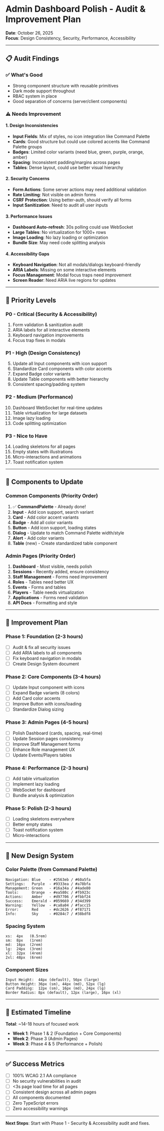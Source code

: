 # Admin Dashboard Polish - Audit & Improvement Plan

**Date**: October 26, 2025  
**Focus**: Design Consistency, Security, Performance, Accessibility

---

## 📋 **Audit Findings**

### **✅ What's Good**
- Strong component structure with reusable primitives
- Dark mode support throughout
- RBAC system in place
- Good separation of concerns (server/client components)

### **⚠️ Needs Improvement**

#### **1. Design Inconsistencies**
- **Input Fields**: Mix of styles, no icon integration like Command Palette
- **Cards**: Good structure but could use colored accents like Command Palette groups
- **Badges**: Limited color variants (need blue, green, purple, orange, amber)
- **Spacing**: Inconsistent padding/margins across pages
- **Tables**: Dense layout, could use better visual hierarchy

#### **2. Security Concerns**
- **Form Actions**: Some server actions may need additional validation
- **Rate Limiting**: Not visible on admin forms
- **CSRF Protection**: Using better-auth, should verify all forms
- **Input Sanitization**: Need to audit all user inputs

#### **3. Performance Issues**
- **Dashboard Auto-refresh**: 30s polling could use WebSocket
- **Large Tables**: No virtualization for 1000+ rows
- **Image Loading**: No lazy loading or optimization
- **Bundle Size**: May need code splitting analysis

#### **4. Accessibility Gaps**
- **Keyboard Navigation**: Not all modals/dialogs keyboard-friendly
- **ARIA Labels**: Missing on some interactive elements
- **Focus Management**: Modal focus traps need improvement
- **Screen Reader**: Need ARIA live regions for updates

---

## 🎯 **Priority Levels**

### **P0 - Critical (Security & Accessibility)**
1. Form validation & sanitization audit
2. ARIA labels for all interactive elements
3. Keyboard navigation improvements
4. Focus trap fixes in modals

### **P1 - High (Design Consistency)**
5. Update all Input components with icon support
6. Standardize Card components with color accents
7. Expand Badge color variants
8. Update Table components with better hierarchy
9. Consistent spacing/padding system

### **P2 - Medium (Performance)**
10. Dashboard WebSocket for real-time updates
11. Table virtualization for large datasets
12. Image lazy loading
13. Code splitting optimization

### **P3 - Nice to Have**
14. Loading skeletons for all pages
15. Empty states with illustrations
16. Micro-interactions and animations
17. Toast notification system

---

## 📁 **Components to Update**

### **Common Components (Priority Order)**
1. ✅ **CommandPalette** - Already done!
2. **Input** - Add icon support, search variant
3. **Card** - Add color accent variants
4. **Badge** - Add all color variants
5. **Button** - Add icon support, loading states
6. **Dialog** - Update to match Command Palette width/style
7. **Alert** - Add color variants
8. **Table** (new) - Create standardized table component

### **Admin Pages (Priority Order)**
1. **Dashboard** - Most visible, needs polish
2. **Sessions** - Recently added, ensure consistency
3. **Staff Management** - Forms need improvement
4. **Roles** - Tables need better UX
5. **Events** - Forms and tables
6. **Players** - Table needs virtualization
7. **Applications** - Forms need validation
8. **API Docs** - Formatting and style

---

## 🔧 **Improvement Plan**

### **Phase 1: Foundation (2-3 hours)**
- [ ] Audit & fix all security issues
- [ ] Add ARIA labels to all components
- [ ] Fix keyboard navigation in modals
- [ ] Create Design System document

### **Phase 2: Core Components (3-4 hours)**
- [ ] Update Input component with icons
- [ ] Expand Badge variants (8 colors)
- [ ] Add Card color accents
- [ ] Improve Button with icons/loading
- [ ] Standardize Dialog sizing

### **Phase 3: Admin Pages (4-5 hours)**
- [ ] Polish Dashboard (cards, spacing, real-time)
- [ ] Update Session pages consistency
- [ ] Improve Staff Management forms
- [ ] Enhance Role management UX
- [ ] Update Events/Players tables

### **Phase 4: Performance (2-3 hours)**
- [ ] Add table virtualization
- [ ] Implement lazy loading
- [ ] WebSocket for dashboard
- [ ] Bundle analysis & optimization

### **Phase 5: Polish (2-3 hours)**
- [ ] Loading skeletons everywhere
- [ ] Better empty states
- [ ] Toast notification system
- [ ] Micro-interactions

---

## 🎨 **New Design System**

### **Color Palette (from Command Palette)**
```
Navigation: Blue    - #2563eb / #60a5fa
Settings:   Purple  - #9333ea / #a78bfa
Management: Green   - #16a34a / #4ade80
Tools:      Orange  - #ea580c / #fb923c
Actions:    Amber   - #d97706 / #fbbf24
Success:    Emerald - #059669 / #34d399
Warning:    Yellow  - #ca8a04 / #facc15
Error:      Red     - #dc2626 / #f87171
Info:       Sky     - #0284c7 / #38bdf8
```

### **Spacing System**
```
xs:  4px   (0.5rem)
sm:  8px   (1rem)
md:  16px  (2rem)
lg:  24px  (3rem)
xl:  32px  (4rem)
2xl: 48px  (6rem)
```

### **Component Sizes**
```
Input Height:  44px (default), 56px (large)
Button Height: 36px (sm), 44px (md), 52px (lg)
Card Padding:  12px (sm), 16px (md), 24px (lg)
Border Radius: 8px (default), 12px (large), 16px (xl)
```

---

## 🚀 **Estimated Timeline**

**Total**: ~14-18 hours of focused work

- **Week 1**: Phase 1 & 2 (Foundation + Core Components)
- **Week 2**: Phase 3 (Admin Pages)
- **Week 3**: Phase 4 & 5 (Performance + Polish)

---

## ✅ **Success Metrics**

- [ ] 100% WCAG 2.1 AA compliance
- [ ] No security vulnerabilities in audit
- [ ] <3s page load time for all pages
- [ ] Consistent design across all admin pages
- [ ] All components documented
- [ ] Zero TypeScript errors
- [ ] Zero accessibility warnings

---

**Next Steps**: Start with Phase 1 - Security & Accessibility audit and fixes.


